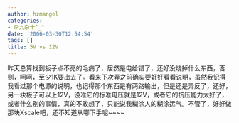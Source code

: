 ```yaml
---
author: hzmangel
categories:
- 杂九杂十^_^
date: '2006-03-30T12:54:54'
tags: []
title: 5V vs 12V
---
```

昨天总算找到板子点不亮的毛病了，居然是电给错了，还好没烧掉什么东西，否则，呵呵，至少1K要出去了。看来下次弄之前确实要好好看看说明，虽然我记得我看过那个电源的说明，也记得那个东西是有两路输出，但是还是弄反了，还好，另一块板子可以上12V，没准它的标准电压就是12V，或者它的抗压能力太好了，或者什么别的事情，真的不敢想了，只能说我糊涂人的糊涂运气。不管了，好好做那块Xscale吧，还不知道从哪下手呢~~~~